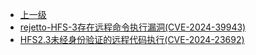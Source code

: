 * [上一级](docs/wy876_poc/)
* [rejetto-HFS-3存在远程命令执行漏洞(CVE-2024-39943)](docs/wy876_poc/HSF/rejetto-HFS-3%E5%AD%98%E5%9C%A8%E8%BF%9C%E7%A8%8B%E5%91%BD%E4%BB%A4%E6%89%A7%E8%A1%8C%E6%BC%8F%E6%B4%9E%28CVE-2024-39943%29.md)
* [HFS2.3未经身份验证的远程代码执行(CVE-2024-23692)](docs/wy876_poc/HSF/HFS2.3%E6%9C%AA%E7%BB%8F%E8%BA%AB%E4%BB%BD%E9%AA%8C%E8%AF%81%E7%9A%84%E8%BF%9C%E7%A8%8B%E4%BB%A3%E7%A0%81%E6%89%A7%E8%A1%8C%28CVE-2024-23692%29.md)
